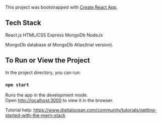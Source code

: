 This project was bootstrapped with [Create React App](https://github.com/facebook/create-react-app).

## Tech Stack
React.js
HTML/CSS
Express
MongoDb
NodeJs

MongoDb database at MongoDb Atlas(trial version).


## To Run or View the Project

In the project directory, you can run:

### `npm start`

Runs the app in the development mode.<br />
Open [http://localhost:3000](http://localhost:3000) to view it in the browser.

Tutorial help:
https://www.digitalocean.com/community/tutorials/getting-started-with-the-mern-stack
